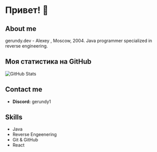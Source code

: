 # Привет! 👋

## About me
gerundy.dev - Alexey , Moscow, 2004. Java programmer specialized in reverse engineering.

## Моя статистика на GitHub
![GitHub Stats](https://github-readme-stats.vercel.app/api?username=gerundydev&show_icons=true&theme=radical)

## Contact me
- **Discord:** gerundy1

## Skills
- Java
- Reverse Engeenering
- Git & GitHub
- React
